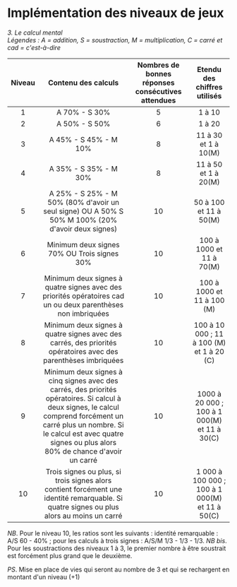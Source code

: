 # Implémentation des niveaux de jeux #  
  
*3. Le calcul mental*  
*Légendes : A = addition, S = soustraction, M = multiplication, C = carré 
et cad = c'est-à-dire*  

| Niveau | Contenu des calculs | Nombres de bonnes réponses consécutives attendues | Etendu des chiffres utilisés |  
|:------:|:-------------------:|:-------------------------------------------------:|:----------------------------:|
|1| A 70% - S 30% | 5 | 1 à 10|
|2| A 50% - S 50% | 6 | 1 à 20|
|3| A 45% - S 45% - M 10%| 8 | 11 à 30 et 1 à 10(M) |
|4| A 35% - S 35% - M 30%| 8 | 11 à 50 et 1 à 20(M)|
|5| A 25% - S 25% - M 50% (80% d'avoir un seul signe) OU A 50% S 50% M 100% (20% d'avoir deux signes) | 10 | 50 à 100 et 11 à 50(M)|
|6| Minimum deux signes 70% OU Trois signes 30%| 10| 100 à 1000 et 11 à 70(M)| 10 | 100 à 1000 et 11 à 70(M)|
|7| Minimum deux signes à quatre signes avec des priorités opératoires cad un ou deux parenthèses non imbriquées | 10 | 100 à 1000 et 11 à 100 (M)|
|8| Minimum deux signes à quatre signes avec des carrés, des priorités opératoires avec des parenthèses imbriquées | 10 | 100 à 10 000 ; 11 à 100 (M) et 1 à 20 (C)|
|9| Minimum deux signes à cinq signes avec des carrés, des priorités opératoires. Si calcul à deux signes, le calcul comprend forcément un carré plus un nombre. Si le calcul est avec quatre signes ou plus alors 80% de chance d'avoir un carré | 10 | 1000 à 20 000 ; 100 à 1 000(M) et 11 à 30(C)|
|10| Trois signes ou plus, si trois signes alors contient forcément une identité remarquable. Si quatre signes ou plus  alors au moins un carré | 10 | 1 000 à 100 000 ; 100 à 1 000(M) et 11 à 50(C)|  
  
*NB*. Pour le niveau 10, les ratios sont les suivants : identité remarquable : A/S 60 - 40% ; pour les calculs à trois signes : A/S/M 1/3 - 1/3 - 1/3.
*NB bis*. Pour les soustractions des niveaux 1 à 3, le premier nombre à être soustrait est forcément plus grand que le deuxième. 
  
*PS*. Mise en place de vies qui seront au nombre de 3 et qui se rechargent en montant d'un niveau (+1)